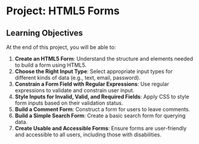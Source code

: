 # Project: HTML5 Forms

## Learning Objectives

At the end of this project, you will be able to:

1. **Create an HTML5 Form**: Understand the structure and elements needed to build a form using HTML5.
2. **Choose the Right Input Type**: Select appropriate input types for different kinds of data (e.g., text, email, password).
3. **Constrain a Form Field with Regular Expressions**: Use regular expressions to validate and constrain user input.
4. **Style Inputs for Invalid, Valid, and Required Fields**: Apply CSS to style form inputs based on their validation status.
5. **Build a Comment Form**: Construct a form for users to leave comments.
6. **Build a Simple Search Form**: Create a basic search form for querying data.
7. **Create Usable and Accessible Forms**: Ensure forms are user-friendly and accessible to all users, including those with disabilities.


